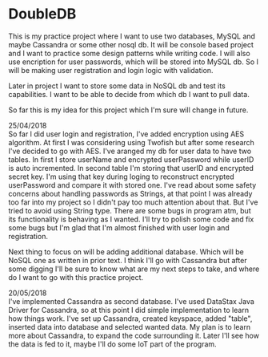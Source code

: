 # DoubleDB

This is my practice project where I want to use two databases, MySQL and maybe Cassandra or some other nosql db.
It will be console based project and I want to practice some design patterns while writing code.
I will also use encription for user passwords, which will be stored into MySQL db. So I will be making
user registration and login logic with validation.

Later in project I want to store some data in NoSQL db and test its capabilities. I want to be able to decide
from which db I want to pull data. 

So far this is my idea for this project which I'm sure will change in future.

25/04/2018  
So far I did user login and registration, I've added encryption using AES algorithm. At first I was considering 
using Twofish but after some research I've decided to go with AES. 
I've aranged my db for user data to have two tables. In first I store userName and encrypted userPassword
while userID is auto incremented. In second table I'm storing that userID and encrypted secret key.
I'm using that key during loging to reconstruct encrypted userPassword and compare it with stored one.
I've read about some safety concerns about handling passwords as Strings, at that point I was already 
too far into my project so I didn't pay too much attention about that. But I've tried to avoid using String type.
There are some bugs in program atm, but its functionality is behaving as I wanted. I'll try to polish some code 
and fix some bugs but I'm glad that I'm almost finished with user login and registration.

Next thing to focus on will be adding additional database. Which will be NoSQL one as written in prior text.
I think I'll go with Cassandra but after some digging I'll be sure to know what are my next steps to take, and 
where do I want to go with this practice project.

20/05/2018  
I've implemented Cassandra as second database. I've used DataStax Java Driver for Cassandra, so at this point I did simple implementation to learn how things work. I've set up Cassandra, created keyspace, added "table", inserted data into database and selected wanted data. My plan is to learn more about Cassandra, to expand the code surrounding it. Later I'll see how the data is fed to it, maybe I'll do some IoT part of the program.
